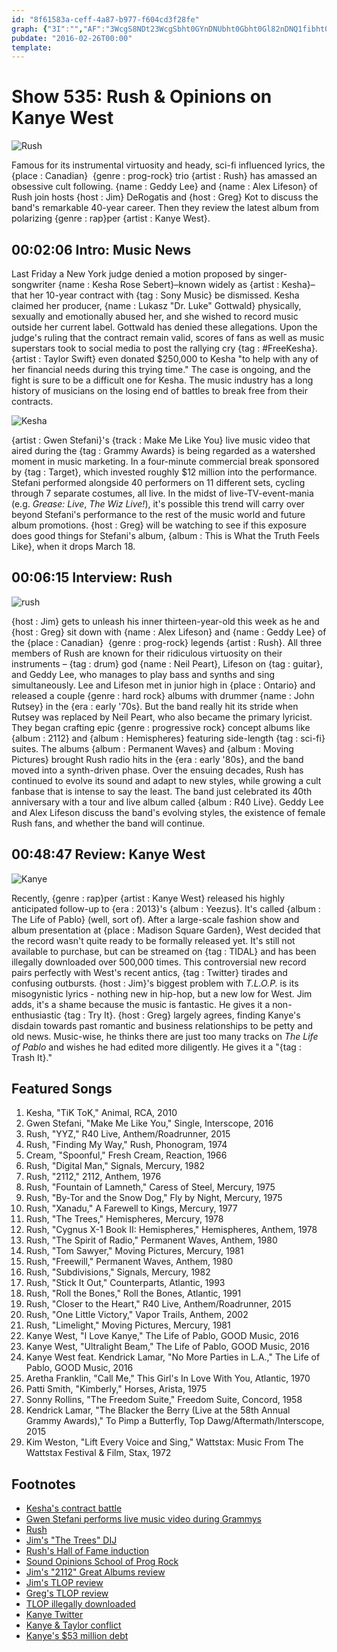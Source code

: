 ```yaml
---
id: "8f61583a-ceff-4a87-b977-f604cd3f28fe"
graph: {"3I":"","AF":"3WcgS8NDt23WcgSbht0GYnDNUbht0Gbht0Gl82nDNQ1fibht0G1xoGvNQ1fibht0Gzf67gbht0GkBTxl1xoGvbht0GBHiHtbht0G217ssbht0GBBtG1bht0GZDpVabht0GBJsBnZDpVa5C3MdBHiHt5C3Mdzf67g5C3MdkBTxl1xoGvjnX40","29B":"BAy8PBMefyBAy8Pgs9MNBAy8PXNmVWBAy8PhmnPidhnxegs9MNBQsAMgs9MNX6cfddhnxeBHm1GBQsAM"}
pubdate: "2016-02-26T00:00"
template: 
---
```






# Show 535: Rush & Opinions on Kanye West

![Rush](https://static.soundopinions.org/images/2016/rush_web.jpg)

Famous for its instrumental virtuosity and heady, sci-fi influenced lyrics, the {place : Canadian}  {genre : prog-rock} trio {artist : Rush} has amassed an obsessive cult following. {name : Geddy Lee} and {name : Alex Lifeson} of Rush join hosts {host : Jim} DeRogatis and {host : Greg} Kot to discuss the band's remarkable 40-year career. Then they review the latest album from polarizing {genre : rap}per {artist : Kanye West}.



## 00:02:06 Intro: Music News

Last Friday a New York judge denied a motion proposed by singer-songwriter {name : Kesha Rose Sebert}–known widely as {artist : Kesha}–that her 10-year contract with {tag : Sony Music} be dismissed. Kesha claimed her producer, {name : Lukasz "Dr. Luke" Gottwald} physically, sexually and emotionally abused her, and she wished to record music outside her current label. Gottwald has denied these allegations. Upon the judge's ruling that the contract remain valid, scores of fans as well as music superstars took to social media to post the rallying cry {tag : #FreeKesha}. {artist : Taylor Swift} even donated $250,000 to Kesha "to help with any of her financial needs during this trying time." The case is ongoing, and the fight is sure to be a difficult one for Kesha. The music industry has a long history of musicians on the losing end of battles to break free from their contracts.

![Kesha](https://static.soundopinions.org/assets/535/3I0.jpg)

{artist : Gwen Stefani}'s {track : Make Me Like You} live music video that aired during the {tag : Grammy Awards} is being regarded as a watershed moment in music marketing. In a four-minute commercial break sponsored by {tag : Target}, which invested roughly $12 million into the performance. Stefani performed alongside 40 performers on 11 different sets, cycling through 7 separate costumes, all live. In the midst of live-TV-event-mania (e.g. *Grease: Live*, *The Wiz Live!*), it's possible this trend will carry over beyond Stefani's performance to the rest of the music world and future album promotions. {host : Greg} will be watching to see if this exposure does good things for Stefani's album, {album : This is What the Truth Feels Like}, when it drops March 18.



## 00:06:15 Interview: Rush

![rush](https://static.soundopinions.org/assets/535/AF0.jpg)

{host : Jim} gets to unleash his inner thirteen-year-old this week as he and {host : Greg} sit down with {name : Alex Lifeson} and {name : Geddy Lee} of the {place : Canadian}  {genre : prog-rock} legends {artist : Rush}. All three members of Rush are known for their ridiculous virtuosity on their instruments – {tag : drum} god {name : Neil Peart}, Lifeson on {tag : guitar}, and Geddy Lee, who manages to play bass and synths and sing simultaneously. Lee and Lifeson met in junior high in {place : Ontario} and released a couple {genre : hard rock} albums with drummer {name : John Rutsey} in the {era : early '70s}. But the band really hit its stride when Rutsey was replaced by Neil Peart, who also became the primary lyricist. They began crafting epic {genre : progressive rock} concept albums like {album : 2112} and {album : Hemispheres} featuring side-length {tag : sci-fi} suites. The albums {album : Permanent Waves} and {album : Moving Pictures} brought Rush radio hits in the {era : early '80s}, and the band moved into a synth-driven phase. Over the ensuing decades, Rush has continued to evolve its sound and adapt to new styles, while growing a cult fanbase that is intense to say the least. The band just celebrated its 40th anniversary with a tour and live album called {album : R40 Live}. Geddy Lee and Alex Lifeson discuss the band's evolving styles, the existence of female Rush fans, and whether the band will continue.



## 00:48:47 Review: Kanye West

![Kanye](https://static.soundopinions.org/assets/535/29B0.jpg)

Recently, {genre : rap}per {artist : Kanye West} released his highly anticipated follow-up to {era : 2013}'s {album : Yeezus}. It's called {album : The Life of Pablo} (well, sort of). After a large-scale fashion show and album presentation at {place : Madison Square Garden}, West decided that the record wasn't quite ready to be formally released yet. It's still not available to purchase, but can be streamed on {tag : TIDAL} and has been illegally downloaded over 500,000 times. This controversial new record pairs perfectly with West's recent antics, {tag : Twitter} tirades and confusing outbursts. {host : Jim}'s biggest problem with *T.L.O.P.* is its misogynistic lyrics - nothing new in hip-hop, but a new low for West. Jim adds, it's a shame because the music is fantastic. He gives it a non-enthusiastic {tag : Try It}. {host : Greg} largely agrees, finding Kanye's disdain towards past romantic and business relationships to be petty and old news. Music-wise, he thinks there are just too many tracks on *The Life of Pablo* and wishes he had edited more diligently. He gives it a "{tag : Trash It}."



## Featured Songs

1. Kesha, "TiK ToK," Animal, RCA, 2010
2. Gwen Stefani, "Make Me Like You," Single, Interscope, 2016
3. Rush, "YYZ," R40 Live, Anthem/Roadrunner, 2015
4. Rush, "Finding My Way," Rush, Phonogram, 1974
5. Cream, "Spoonful," Fresh Cream, Reaction, 1966
6. Rush, "Digital Man," Signals, Mercury, 1982
7. Rush, "2112," 2112, Anthem, 1976
8. Rush, "Fountain of Lamneth," Caress of Steel, Mercury, 1975
9. Rush, "By-Tor and the Snow Dog," Fly by Night, Mercury, 1975
10. Rush, "Xanadu," A Farewell to Kings, Mercury, 1977
11. Rush, "The Trees," Hemispheres, Mercury, 1978
12. Rush, "Cygnus X-1 Book II: Hemispheres," Hemispheres, Anthem, 1978
13. Rush, "The Spirit of Radio," Permanent Waves, Anthem, 1980
14. Rush, "Tom Sawyer," Moving Pictures, Mercury, 1981
15. Rush, "Freewill," Permanent Waves, Anthem, 1980
16. Rush, "Subdivisions," Signals, Mercury, 1982
17. Rush, "Stick It Out," Counterparts, Atlantic, 1993
18. Rush, "Roll the Bones," Roll the Bones, Atlantic, 1991
19. Rush, "Closer to the Heart," R40 Live, Anthem/Roadrunner, 2015
20. Rush, "One Little Victory," Vapor Trails, Anthem, 2002
21. Rush, "Limelight," Moving Pictures, Mercury, 1981
22. Kanye West, "I Love Kanye," The Life of Pablo, GOOD Music, 2016
23. Kanye West, "Ultralight Beam," The Life of Pablo, GOOD Music, 2016
24. Kanye West feat. Kendrick Lamar, "No More Parties in L.A.," The Life of Pablo, GOOD Music, 2016
25. Aretha Franklin, "Call Me," This Girl's In Love With You, Atlantic, 1970
26. Patti Smith, "Kimberly," Horses, Arista, 1975
27. Sonny Rollins, "The Freedom Suite," Freedom Suite, Concord, 1958
28. Kendrick Lamar, "The Blacker the Berry (Live at the 58th Annual Grammy Awards)," To Pimp a Butterfly, Top Dawg/Aftermath/Interscope, 2015
29. Kim Weston, "Lift Every Voice and Sing," Wattstax: Music From The Wattstax Festival & Film, Stax, 1972



## Footnotes

- [Kesha's contract battle](http://www.nytimes.com/2016/02/24/arts/music/kesha-dr-luke.html?_r=0)
- [Gwen Stefani performs live music video during Grammys](http://www.rollingstone.com/music/news/gwen-stefani-creates-make-me-like-you-video-during-grammys-20160215)
- [Rush](http://www.rush.com/)
- [Jim's "The Trees" DIJ](/show/13/#rush)
- [Rush's Hall of Fame induction](/show/381/#rush)
- [Sound Opinions School of Prog Rock](/show/207/)
- [Jim's "2112" Great Albums review](http://www.jimdero.com/News2002/GreatJan272112.htm)
- [Jim's TLOP review](http://www.wbez.org/blogs/jim-derogatis/2016-02/problem-kanye-114958)
- [Greg's TLOP review](http://www.chicagotribune.com/entertainment/music/kot/ct-kanye-west-pablo-review-ent-0217-20160215-column.html)
- [TLOP illegally downloaded](http://consequenceofsound.net/2016/02/kanye-wests-life-of-pablo-has-been-illegally-downloaded-over-500000-times/)
- [Kanye Twitter](https://twitter.com/kanyewest)
- [Kanye & Taylor conflict](http://www.usatoday.com/story/life/music/2016/02/24/kanye-west-bob-ezrin-twitter-rant-new-song-new-song-einstein/80845172/)
- [Kanye's $53 million debt](http://www.vanityfair.com/news/2016/02/kanye-west-53-million-dollar-debt-explained)